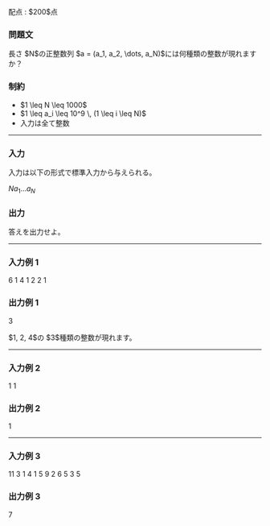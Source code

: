 
<div>

<span>

<span>

<p>
配点 : $200$点
</p>

<div>

<section>

### **問題文**

<p>
長さ $N$の正整数列 $a = (a_1, a_2, \dots, a_N)$には何種類の整数が現れますか？
</p>

</section>

</div>

<div>

<section>

### **制約**

<ul>

<li>
$1 \leq N \leq 1000$
</li>

<li>
$1 \leq a_i \leq 10^9 \, (1 \leq i \leq N)$
</li>

<li>
入力は全て整数
</li>

</ul>

</section>

</div>

---

<div>

<div>

<section>

### **入力**

<p>
入力は以下の形式で標準入力から与えられる。
</p>

<div>

$N$$a_1$$\ldots$$a_N$
</div>

</section>

</div>

<div>

<section>

### **出力**

<p>
答えを出力せよ。
</p>

</section>

</div>

</div>

---

<div>

<section>

### **入力例 1**

<div>

6
1 4 1 2 2 1

</div>

</section>

</div>

<div>

<section>

### **出力例 1**

<div>

3

</div>

<p>
$1, 2, 4$の $3$種類の整数が現れます。
</p>

</section>

</div>

---

<div>

<section>

### **入力例 2**

<div>

1
1

</div>

</section>

</div>

<div>

<section>

### **出力例 2**

<div>

1

</div>

</section>

</div>

---

<div>

<section>

### **入力例 3**

<div>

11
3 1 4 1 5 9 2 6 5 3 5

</div>

</section>

</div>

<div>

<section>

### **出力例 3**

<div>

7

</div>

</section>

</div>

</span>

</span>

</div>
